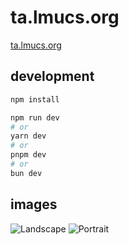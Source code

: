 # ta.lmucs.org

[ta.lmucs.org](https://ta.lmucs.org)

## development

```bash
npm install
```

```bash
npm run dev
# or
yarn dev
# or
pnpm dev
# or
bun dev
```

## images

![Landscape](https://i.imgur.com/baGPwtc.jpeg)
![Portrait](https://i.imgur.com/3cYxjk9.jpeg)
